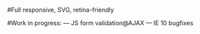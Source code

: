 #Full responsive, SVG, retina-friendly

#Work in progress:
— JS form validation@AJAX
— IE 10 bugfixes
